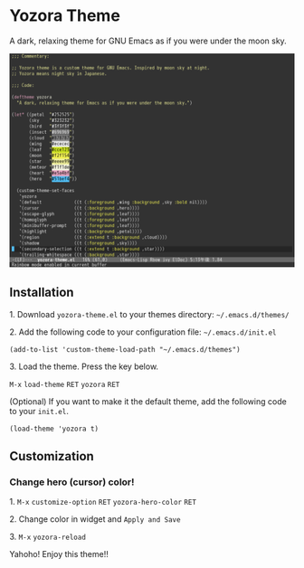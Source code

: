# Yozora Theme

A dark, relaxing theme for GNU Emacs as if you were under the moon sky.

![Screenshot](screenshot.png)

## Installation

1\. Download `yozora-theme.el` to your themes directory: `~/.emacs.d/themes/`

2\. Add the following code to your configuration file: `~/.emacs.d/init.el`

```elisp
(add-to-list 'custom-theme-load-path "~/.emacs.d/themes")
```
3\. Load the theme. Press the key below.

`M-x` `load-theme` `RET` `yozora` `RET`

(Optional) If you want to make it the default theme, add the following code to your `init.el`.

```elisp
(load-theme 'yozora t)
```

## Customization

### Change hero (cursor) color!

1\. `M-x` `customize-option` `RET` `yozora-hero-color` `RET`

2\. Change color in widget and `Apply and Save`

3\. `M-x` `yozora-reload`

Yahoho! Enjoy this theme!!
